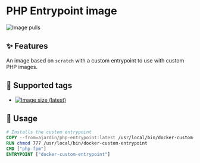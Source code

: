 # PHP Entrypoint image
![Image pulls](https://img.shields.io/docker/pulls/ajardin/php-entrypoint)

## ✨ Features
An image based on `scratch` with a custom entrypoint to use with custom PHP images.

## 🐳 Supported tags
* [![Image size (latest)](https://img.shields.io/docker/image-size/ajardin/php-entrypoint/latest?label=ajardin%2Fphp-entrypoint)](/common/php-entrypoint/Dockerfile)

## 🚀 Usage
```dockerfile
# Installs the custom entrypoint
COPY --from=ajardin/php-entrypoint:latest /usr/local/bin/docker-custom-entrypoint /usr/local/bin/docker-custom-entrypoint
RUN chmod 777 /usr/local/bin/docker-custom-entrypoint
CMD ["php-fpm"]
ENTRYPOINT ["docker-custom-entrypoint"]
```
